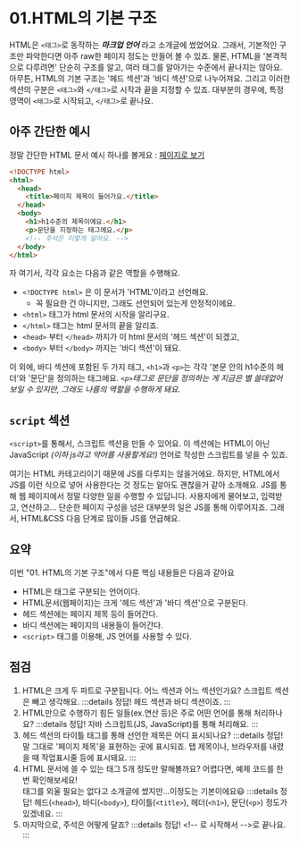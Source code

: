 # 01.HTML의 기본 구조

HTML은 `<태그>`로 동작하는 **_마크업 언어_** 라고 소개글에 썼었어요. 그래서, 기본적인 구조만 파악한다면 아주 raw한 페이지 정도는 만들어 볼 수 있죠. 물론, HTML을 '본격적으로 다루려면' 단순히 구조를 알고, 여러 태그를 알아가는 수준에서 끝나지는 않아요. 아무튼, HTML의 기본 구조는 '헤드 섹션'과 '바디 섹션'으로 나누어져요. 그리고 이러한 섹션의 구분은 `<태그>`와 `</태그>`로 시작과 끝을 지정할 수 있죠. 대부분의 경우에, 특정 영역이 `<태그>`로 시작되고, `</태그>`로 끝나요.

## 아주 간단한 예시

정말 간단한 HTML 문서 예시 하나를 볼게요 : [페이지로 보기](./examples/01_001.html)

```html
<!DOCTYPE html>
<html>
  <head>
    <title>페이지 제목이 들어가요.</title>
  </head>
  <body>
    <h1>h1수준의 제목이에요.</h1>
    <p>문단을 지정하는 태그에요.</p>
    <!-- 주석은 이렇게 달아요. -->
  </body>
</html>
```

자 여기서, 각각 요소는 다음과 같은 역할을 수행해요.

- `<!DOCTYPE html>` 은 이 문서가 'HTML'이라고 선언해요.
  - 꼭 필요한 건 아니지만, 그래도 선언되어 있는게 안정적이에요.
- `<html>` 태그가 html 문서의 시작을 알리구요.
- `</html>` 태그는 html 문서의 끝을 알리죠.
- `<head>` 부터 `</head>` 까지가 이 html 문서의 '헤드 섹션'이 되겠고,
- `<body>` 부터 `</body>` 까지는 '바디 섹션'이 돼요.

이 외에, 바디 섹션에 포함된 두 가지 태그, `<h1>`과 `<p>`는 각각 '본문 안의 h1수준의 헤더'와 '문단'을 정의하는 태그에요. _`<p>`태그로 문단을 정의하는 게 지금은 별 쓸데없어 보일 수 있지만, 그래도 나름의 역할을 수행하게 돼요._

## `script` 섹션

`<script>`를 통해서, 스크립트 섹션을 만들 수 있어요. 이 섹션에는 HTML이 아닌 JavaScript _(이하 js라고 약어를 사용할게요!)_ 언어로 작성한 스크립트를 넣을 수 있죠.

여기는 HTML 카테고리이기 때문에 JS를 다루지는 않을거에요. 하지만, HTML에서 JS를 이런 식으로 넣어 사용한다는 것 정도는 알아도 괜찮을거 같아 소개해요. JS를 통해 웹 페이지에서 정말 다양한 일을 수행할 수 있답니다. 사용자에게 물어보고, 입력받고, 연산하고... 단순한 페이지 구성을 넘은 대부분의 일은 JS를 통해 이루어지죠. 그래서, HTML&CSS 다음 단계로 많이들 JS를 언급해요.

## 요약

이번 "01. HTML의 기본 구조"에서 다룬 핵심 내용들은 다음과 같아요

- HTML은 태그로 구분되는 언어이다.
- HTML문서(웹페이지)는 크게 '헤드 섹션'과 '바디 섹션'으로 구분된다.
- 헤드 섹션에는 페이지 제목 등이 들어간다.
- 바디 섹션에는 페이지의 내용들이 들어간다.
- `<script>` 태그를 이용해, JS 언어를 사용할 수 있다.

## 점검

1. HTML은 크게 두 파트로 구분됩니다. 어느 섹션과 어느 섹션인가요?
   스크립트 섹션은 빼고 생각해요.
   :::details 정답!
   헤드 섹션과 바디 섹션이죠.
   :::
1. HTML만으로 수행하기 힘든 일들(ex.연산 등)은 주로 어떤 언어를 통해 처리하나요?
   :::details 정답!
   자바 스크립트(JS, JavaScript)를 통해 처리해요.
   :::
1. 헤드 섹션의 타이틀 태그를 통해 선언한 제목은 어디 표시되나요?
   :::details 정답!
   말 그대로 '페이지 제목'을 표현하는 곳에 표시되죠. 탭 제목이나, 브라우저를 내렸을 때 작업표시줄 등에 표시돼요.
   :::
1. HTML 문서에 쓸 수 있는 태그 5개 정도만 말해볼까요?
   어렵다면, 예제 코드를 한 번 확인해보세요!  
   태그를 외울 필요는 없다고 소개글에 썼지만...이정도는 기본이에요:smiley:
   :::details 정답!
   헤드(`<head>`), 바디(`<body>`), 타이틀(`<title>`), 헤더(`<h1>`), 문단(`<p>`) 정도가 있겠네요.
   :::
1. 마지막으로, 주석은 어떻게 달죠?
   :::details 정답!
   \<!-- 로 시작해서 -->로 끝나요.
   :::
